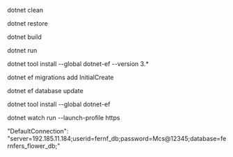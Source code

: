 dotnet clean

dotnet restore

dotnet build

dotnet run

dotnet tool install --global dotnet-ef --version 3.*

dotnet ef migrations add InitialCreate

dotnet ef database update

dotnet tool install --global dotnet-ef

dotnet watch run --launch-profile https

 "DefaultConnection": "server=192.185.11.184;userid=fernf_db;password=Mcs@12345;database=fernfers_flower_db;"